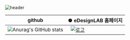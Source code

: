 
![header](https://capsule-render.vercel.app/api?type=waving&color=0:E040FB,100:2FE4ED&height=250&section=header&text=YoungJo&fontSize=70&fontColor=FFFFFF)

|github| ● eDesignLAB 홈페이지|
|-----|-----|
|![Anurag's GitHub stats](https://github-readme-stats.vercel.app/api?username=YoungJo-YOO&show_icons=true&theme=radical)|&nbsp;&nbsp;[![로고](https://emotiondesignlabdotcom.files.wordpress.com/2015/11/edesign_logo_final_last_2.jpg?w=244)](https://emotiondesignlab.com/)&nbsp;&nbsp;|

